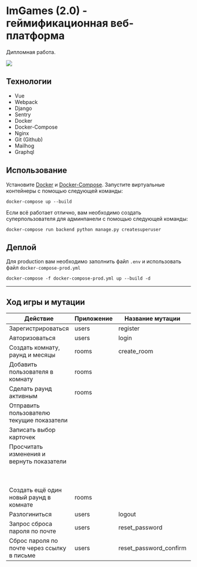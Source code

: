 # ImGames (2.0) - геймификационная веб-платформа

Дипломная работа.

<a href="https://github.com/Glazkoff/imgames">
    <img src="https://img.shields.io/static/v1?label=%D0%92%D0%B5%D1%80%D1%81%D0%B8%D1%8F&message=2.0&color=green" />
</a>

## Технологии

- Vue
- Webpack
- Django
- Sentry
- Docker
- Docker-Compose
- Nginx
- Git (Github)
- Mailhog
- Graphql

## Использование

Установите [Docker](https://docs.docker.com/install/) и [Docker-Compose](https://docs.docker.com/compose/). Запустите виртуальные контейнеры с помощью следующей команды:

`docker-compose up --build`

Если всё работает отлично, вам необходимо создать суперпользователя для админпанели с помощью следующей команды:

`docker-compose run backend python manage.py createsuperuser`

## Деплой

Для production вам необходимо заполнить файл `.env` и использовать файл `docker-compose-prod.yml`

`docker-compose -f docker-compose-prod.yml up --build -d`

---

## Ход игры и мутации

| Действие                                    | Приложение | Название мутации       | Готово |
| ------------------------------------------- | ---------- | ---------------------- | ------ |
| Зарегистрироваться                          | users      | register               | [x]    |
| Авторизоваться                              | users      | login                  | [x]    |
| Создать комнату, раунд и месяцы             | rooms      | create_room            | [x]    |
| Добавить пользователя в комнату             | rooms      |                        | [ ]    |
| Сделать раунд активным                      | rooms      |                        | [ ]    |
| Отправить пользователю текущие показатели   |            |                        | [ ]    |
| Записать выбор карточек                     |            |                        | [ ]    |
| Просчитать изменения и вернуть показатели   |            |                        | [ ]    |
|                                             |            |                        | [ ]    |
|                                             |            |                        | [ ]    |
| Создать ещё один новый раунд в комнате      | rooms      |                        | [ ]    |
| Разлогиниться                               | users      | logout                 | [x]    |
| Запрос сброса пароля по почте               | users      | reset_password         | [x]    |
| Сброс пароля по почте через ссылку в письме | users      | reset_password_confirm | [x]    |
